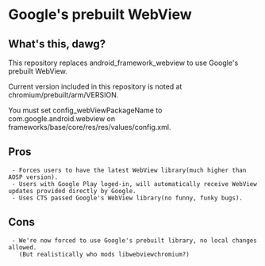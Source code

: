 Google's prebuilt WebView
=========================

What's this, dawg?
------------------
This repository replaces android_framework_webview to use Google's prebuilt WebView.

Current version included in this repository is noted at chromium/prebuilt/arm/VERSION.

You must set config_webViewPackageName to com.google.android.webview on frameworks/base/core/res/res/values/config.xml.

Pros
----
```
 - Forces users to have the latest WebView library(much higher than AOSP version).
 - Users with Google Play loged-in, will automatically receive WebView updates provided directly by Google.
 - Uses CTS passed Google's WebView library(no funny, funky bugs).
```

Cons
----
```
 - We're now forced to use Google's prebuilt library, no local changes allowed.
   (But realistically who mods libwebviewchromium?)
```
